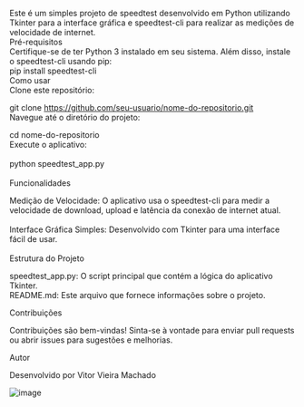 

Este é um simples projeto de  speedtest desenvolvido em Python utilizando Tkinter para a interface gráfica e speedtest-cli para realizar as medições de velocidade de internet.
<br>
Pré-requisitos
<br>
Certifique-se de ter Python 3 instalado em seu sistema. Além disso, instale o speedtest-cli usando pip:
<br>
pip install speedtest-cli
<br>
Como usar
<br>
Clone este repositório:<br>

git clone https://github.com/seu-usuario/nome-do-repositorio.git<br>
Navegue até o diretório do projeto:<br>

cd nome-do-repositorio<br>
Execute o aplicativo:<br>
<br>
python speedtest_app.py<br>
<br>
Funcionalidades<br>

Medição de Velocidade: O aplicativo usa o speedtest-cli para medir a velocidade de download, upload e latência da conexão de internet atual.<br>
<br>
Interface Gráfica Simples: Desenvolvido com Tkinter para uma interface fácil de usar.<br>
<br>
Estrutura do Projeto

speedtest_app.py: O script principal que contém a lógica do aplicativo Tkinter.<br>
README.md: Este arquivo que fornece informações sobre o projeto.<br>

Contribuições<br>

Contribuições são bem-vindas! Sinta-se à vontade para enviar pull requests ou abrir issues para sugestões e melhorias.<br>

Autor<br>

Desenvolvido por Vitor Vieira Machado<br>


![image](https://github.com/user-attachments/assets/fc8f5ef3-370f-4305-bc83-e1437759ed7e)
